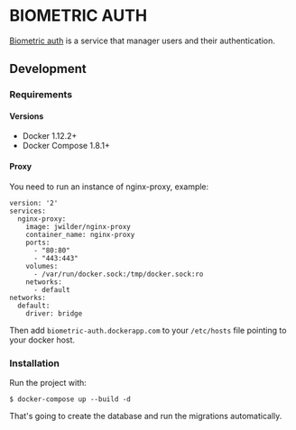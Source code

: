 # BIOMETRIC AUTH

[Biometric auth](https://biometric-auth.herokuapp.com) is a service that manager users and their authentication.

## Development

### Requirements

#### Versions

- Docker 1.12.2+
- Docker Compose 1.8.1+

#### Proxy

You need to run an instance of nginx-proxy, example:

```
version: '2'
services:
  nginx-proxy:
    image: jwilder/nginx-proxy
    container_name: nginx-proxy
    ports:
      - "80:80"
      - "443:443"
    volumes:
      - /var/run/docker.sock:/tmp/docker.sock:ro
    networks:
      - default
networks:
  default:
    driver: bridge
```

Then add `biometric-auth.dockerapp.com` to your `/etc/hosts` file pointing to your
docker host.

### Installation

Run the project with:

    $ docker-compose up --build -d

That's going to create the database and run the migrations automatically.

